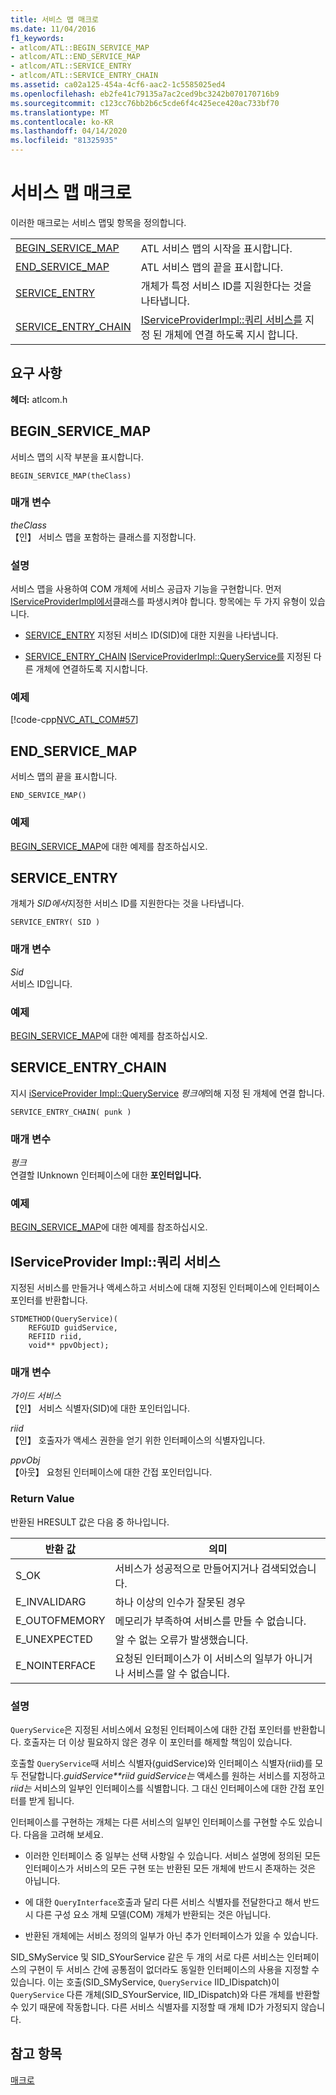 ```yaml
---
title: 서비스 맵 매크로
ms.date: 11/04/2016
f1_keywords:
- atlcom/ATL::BEGIN_SERVICE_MAP
- atlcom/ATL::END_SERVICE_MAP
- atlcom/ATL::SERVICE_ENTRY
- atlcom/ATL::SERVICE_ENTRY_CHAIN
ms.assetid: ca02a125-454a-4cf6-aac2-1c5585025ed4
ms.openlocfilehash: eb2fe41c79135a7ac2ced9bc3242b070170716b9
ms.sourcegitcommit: c123cc76bb2b6c5cde6f4c425ece420ac733bf70
ms.translationtype: MT
ms.contentlocale: ko-KR
ms.lasthandoff: 04/14/2020
ms.locfileid: "81325935"
---
```

# <a name="service-map-macros"></a>서비스 맵 매크로

이러한 매크로는 서비스 맵및 항목을 정의합니다.

|||
|-|-|
|[BEGIN_SERVICE_MAP](#begin_service_map)|ATL 서비스 맵의 시작을 표시합니다.|
|[END_SERVICE_MAP](#end_service_map)|ATL 서비스 맵의 끝을 표시합니다.|
|[SERVICE_ENTRY](#service_entry)|개체가 특정 서비스 ID를 지원한다는 것을 나타냅니다.|
|[SERVICE_ENTRY_CHAIN](#service_entry_chain)|[IServiceProviderImpl::쿼리 서비스를](#queryservice) 지정 된 개체에 연결 하도록 지시 합니다.|

## <a name="requirements"></a>요구 사항

**헤더:** atlcom.h

## <a name="begin_service_map"></a><a name="begin_service_map"></a>BEGIN_SERVICE_MAP

서비스 맵의 시작 부분을 표시합니다.

```
BEGIN_SERVICE_MAP(theClass)
```

### <a name="parameters"></a>매개 변수

*theClass*<br/>
【인】 서비스 맵을 포함하는 클래스를 지정합니다.

### <a name="remarks"></a>설명

서비스 맵을 사용하여 COM 개체에 서비스 공급자 기능을 구현합니다. 먼저 [IServiceProviderImpl에서](../../atl/reference/iserviceproviderimpl-class.md)클래스를 파생시켜야 합니다. 항목에는 두 가지 유형이 있습니다.

- [SERVICE_ENTRY](#service_entry)   지정된 서비스 ID(SID)에 대한 지원을 나타냅니다.

- [SERVICE_ENTRY_CHAIN](#service_entry_chain)   [IServiceProviderImpl::QueryService를](#queryservice) 지정된 다른 개체에 연결하도록 지시합니다.

### <a name="example"></a>예제

[!code-cpp[NVC_ATL_COM#57](../../atl/codesnippet/cpp/service-map-macros_1.h)]

## <a name="end_service_map"></a><a name="end_service_map"></a>END_SERVICE_MAP

서비스 맵의 끝을 표시합니다.

```
END_SERVICE_MAP()
```

### <a name="example"></a>예제

[BEGIN_SERVICE_MAP](#begin_service_map)에 대한 예제를 참조하십시오.

## <a name="service_entry"></a><a name="service_entry"></a>SERVICE_ENTRY

개체가 *SID에서*지정한 서비스 ID를 지원한다는 것을 나타냅니다.

```
SERVICE_ENTRY( SID )
```

### <a name="parameters"></a>매개 변수

*Sid*<br/>
서비스 ID입니다.

### <a name="example"></a>예제

[BEGIN_SERVICE_MAP](#begin_service_map)에 대한 예제를 참조하십시오.

## <a name="service_entry_chain"></a><a name="service_entry_chain"></a>SERVICE_ENTRY_CHAIN

지시 [iServiceProvider Impl::QueryService](#queryservice) *펑크에*의해 지정 된 개체에 연결 합니다.

```
SERVICE_ENTRY_CHAIN( punk )
```

### <a name="parameters"></a>매개 변수

*펑크*<br/>
연결할 IUnknown 인터페이스에 대한 **포인터입니다.**

### <a name="example"></a>예제

[BEGIN_SERVICE_MAP](#begin_service_map)에 대한 예제를 참조하십시오.

## <a name="iserviceproviderimplqueryservice"></a><a name="queryservice"></a>IServiceProvider Impl::쿼리 서비스

지정된 서비스를 만들거나 액세스하고 서비스에 대해 지정된 인터페이스에 인터페이스 포인터를 반환합니다.

```
STDMETHOD(QueryService)(
    REFGUID guidService,
    REFIID riid,
    void** ppvObject);
```

### <a name="parameters"></a>매개 변수

*가이드 서비스*<br/>
【인】 서비스 식별자(SID)에 대한 포인터입니다.

*riid*<br/>
【인】 호출자가 액세스 권한을 얻기 위한 인터페이스의 식별자입니다.

*ppvObj*<br/>
【아웃】 요청된 인터페이스에 대한 간접 포인터입니다.

### <a name="return-value"></a>Return Value

반환된 HRESULT 값은 다음 중 하나입니다.

|반환 값|의미|
|------------------|-------------|
|S_OK|서비스가 성공적으로 만들어지거나 검색되었습니다.|
|E_INVALIDARG|하나 이상의 인수가 잘못된 경우|
|E_OUTOFMEMORY|메모리가 부족하여 서비스를 만들 수 없습니다.|
|E_UNEXPECTED|알 수 없는 오류가 발생했습니다.|
|E_NOINTERFACE|요청된 인터페이스가 이 서비스의 일부가 아니거나 서비스를 알 수 없습니다.|

### <a name="remarks"></a>설명

`QueryService`은 지정된 서비스에서 요청된 인터페이스에 대한 간접 포인터를 반환합니다. 호출자는 더 이상 필요하지 않은 경우 이 포인터를 해제할 책임이 있습니다.

호출할 `QueryService`때 서비스 식별자(guidService)와 인터페이스 식별자(riid)를 모두 전달합니다.*guidService**riid* *guidService는* 액세스를 원하는 서비스를 지정하고 *riid는* 서비스의 일부인 인터페이스를 식별합니다. 그 대신 인터페이스에 대한 간접 포인터를 받게 됩니다.

인터페이스를 구현하는 개체는 다른 서비스의 일부인 인터페이스를 구현할 수도 있습니다. 다음을 고려해 보세요.

- 이러한 인터페이스 중 일부는 선택 사항일 수 있습니다. 서비스 설명에 정의된 모든 인터페이스가 서비스의 모든 구현 또는 반환된 모든 개체에 반드시 존재하는 것은 아닙니다.

- 에 대한 `QueryInterface`호출과 달리 다른 서비스 식별자를 전달한다고 해서 반드시 다른 구성 요소 개체 모델(COM) 개체가 반환되는 것은 아닙니다.

- 반환된 개체에는 서비스 정의의 일부가 아닌 추가 인터페이스가 있을 수 있습니다.

SID_SMyService 및 SID_SYourService 같은 두 개의 서로 다른 서비스는 인터페이스의 구현이 두 서비스 간에 공통점이 없더라도 동일한 인터페이스의 사용을 지정할 수 있습니다. 이는 호출(SID_SMyService, `QueryService` IID_IDispatch)이 `QueryService` 다른 개체(SID_SYourService, IID_IDispatch)와 다른 개체를 반환할 수 있기 때문에 작동합니다. 다른 서비스 식별자를 지정할 때 개체 ID가 가정되지 않습니다.

## <a name="see-also"></a>참고 항목

[매크로](../../atl/reference/atl-macros.md)
